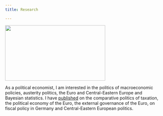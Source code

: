 ```yaml
---
title: Research

---
```


<!-- ![](/assets/img/sample/ZbigResearch.jpg =100x20) -->

<img src="https://zgtruchlewski.github.io/assets/img/sample/ZbigResearch.jpg" width="326" height="181" />

As a political economist, I am interested in the politics of macroeconomic policies, austerity politics, the Euro and Central-Eastern Europe and Bayesian statistics. I have [published](https://scholar.google.com/citations?user=5hv_rE0AAAAJ&hl=fr) on the comparative politics of taxation, the political economy of the Euro, the external governance of the Euro, on fiscal policy in Germany and Central-Eastern European politics.